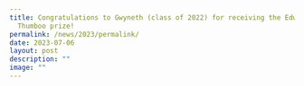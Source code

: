 ```yaml
---
title: Congratulations to Gwyneth (class of 2022) for receiving the Edwin
  Thumboo prize!
permalink: /news/2023/permalink/
date: 2023-07-06
layout: post
description: ""
image: ""
---
```

